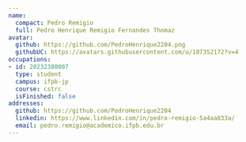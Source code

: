 ```yaml
---
name:
  compact: Pedro Remigio
  full: Pedro Henrique Remigio Fernandes Thomaz
avatar:
  github: https://github.com/PedroHenrique2204.png
  githubUC: https://avatars.githubusercontent.com/u/187352172?v=4
occupations:
- id: 20232380007
  type: student
  campus: ifpb-jp
  course: cstrc
  isFinished: false
addresses:
  github: https://github.com/PedroHenrique2204
  linkedin: https://www.linkedin.com/in/pedro-remigio-5a4aa833a/
  email: pedro.remigio@academico.ifpb.edu.br
---
```

